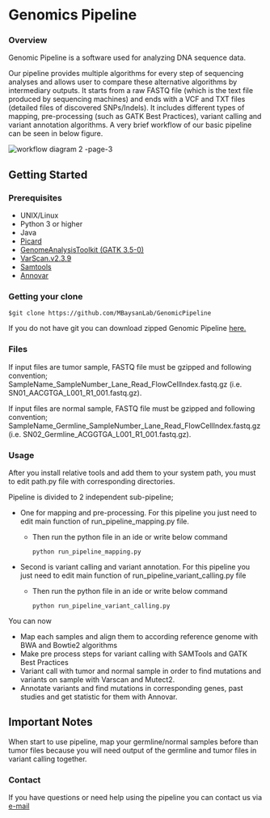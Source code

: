 # Genomics Pipeline

### Overview

Genomic Pipeline is a software used for analyzing DNA sequence data.

 Our pipeline provides multiple algorithms for every step of sequencing analyses and allows user to compare these alternative algorithms by intermediary outputs. It starts from a raw FASTQ file (which is the text file produced by sequencing machines) and ends with a VCF and TXT files (detailed files of discovered SNPs/Indels). It includes different types of mapping, pre-processing (such as GATK Best Practices), variant calling and variant annotation algorithms. A very brief workflow of our basic pipeline can be seen in below figure. 

![workflow diagram 2 -page-3](https://user-images.githubusercontent.com/23744726/41977737-c54f42bc-7a28-11e8-86da-f8e62531bbd2.jpg)


## Getting Started
### Prerequisites
* UNIX/Linux
* Python 3 or higher
* Java 
* <a href="https://broadinstitute.github.io/picard">Picard</a>
* <a href="https://software.broadinstitute.org/gatk/documentation/quickstart">GenomeAnalysisToolkit (GATK 3.5-0)</a>
* <a href="https://sourceforge.net/projects/varscan/files/">VarScan.v2.3.9</a>
* <a href="http://htslib.org/download">Samtools</a>
* <a href="http://annovar.openbioinformatics.org/en/latest/">Annovar</a>

### Getting your clone
```
$git clone https://github.com/MBaysanLab/GenomicPipeline
```
If you do not have git you can download zipped Genomic Pipeline <a href="https://github.com/MBaysanLab/GenomicPipeline/archive/master.zip">here.</a>

### Files

If input files are tumor sample, FASTQ file must be gzipped and following convention;
SampleName_SampleNumber_Lane_Read_FlowCellIndex.fastq.gz (i.e. SN01_AACGTGA_L001_R1_001.fastq.gz).

If input files are normal sample, FASTQ file must be gzipped and following convention;
SampleName_Germline_SampleNumber_Lane_Read_FlowCellIndex.fastq.gz (i.e. SN02_Germline_ACGGTGA_L001_R1_001.fastq.gz).

### Usage
After you install relative tools and add them to your system path, you must to edit path.py file with corresponding directories.

Pipeline is divided to 2 independent sub-pipeline; 
* One for mapping and pre-processing. For this pipeline you just need to edit main function of run_pipeline_mapping.py file.
  * Then run the python file in an ide or write below command
    ```
    python run_pipeline_mapping.py
    ```
    

* Second is variant calling and variant annotation. For this pipeline you just need to edit main function of run_pipeline_variant_calling.py file
    * Then run the python file in an ide or write below command
        ```
        python run_pipeline_variant_calling.py
        ```
    
You can now
* Map each samples and align them to according reference genome with BWA and Bowtie2 algorithms
* Make pre process steps for variant calling with SAMTools and GATK Best Practices
* Variant call with tumor and normal sample in order to find mutations and variants on sample with Varscan and Mutect2.
* Annotate variants and  find mutations in corresponding genes, past studies and get statistic for them with Annovar.



## Important Notes 

When start to use pipeline, map your germline/normal samples before than tumor files because you will need output of the germline and tumor files in variant calling together.
 

### Contact

If you have questions or need help using the pipeline you can contact us via <a href="mailto:sahinsarihan@std.sehir.edu.tr?Subject=Genomics%20Pipeline" target="_top">e-mail</a>
